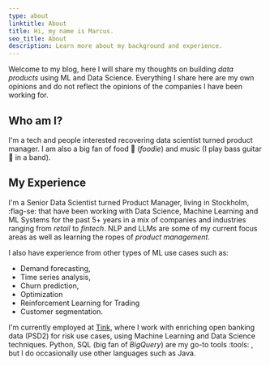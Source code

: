 ```yaml
---
type: about
linktitle: About
title: Hi, my name is Marcus.
seo_title: About
description: Learn more about my background and experience.
---
```

Welcome to my blog, here I will share my thoughts on building *data products* using ML and Data Science. Everything I share here are my own opinions and do not reflect the opinions of the companies I have been working for.

## Who am I?

I'm a tech and people interested recovering data scientist turned product manager. I am also a big fan of food :pizza: (*foodie*) and music (I play bass guitar :guitar: in a band).

## My Experience

I'm a Senior Data Scientist turned Product Manager, living in Stockholm, :flag-se: that have been working with Data Science, Machine Learning and ML Systems for the past 5+ years in a mix of companies and industries ranging from *retail* to *fintech*. NLP and LLMs are some of my current focus areas as well as learning the ropes of *product management*.

I also have experience from other types of ML use cases such as: 
* Demand forecasting, 
* Time series analysis, 
* Churn prediction, 
* Optimization
* Reinforcement Learning for Trading
* Customer segmentation. 

I'm currently employed at [Tink](https://tink.com/), where I work with enriching open banking data (PSD2) for risk use cases, using Machine Learning and Data Science techniques. Python, SQL (big fan of *BigQuery*) are my go-to tools :tools: , but I do occasionally use other languages such as Java. 
